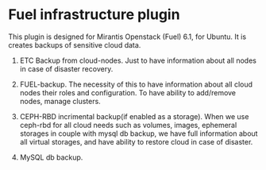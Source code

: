 Fuel infrastructure plugin
===================

This plugin is designed for Mirantis Openstack (Fuel) 6.1, for Ubuntu. It is creates backups of sensitive cloud data. 

1. ETC Backup from cloud-nodes. Just to have information about all nodes in case of disaster recovery.

2. FUEL-backup. The necessity of this to have information about all cloud nodes their roles and configuration. To have ability to add/remove nodes, manage clusters.

3. CEPH-RBD incrimental backup(if enabled as a storage). When we use ceph-rbd for all cloud needs such as volumes, images, ephemeral storages in couple with mysql db backup, we have full information about all virtual storages, and have ability to restore cloud in case of disaster. 

4. MySQL db backup.


